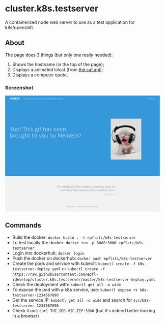 # cluster.k8s.testserver
A containerized node web server to use as a test application for k8s/openshift.

## About
The page does 3 things (but only one really needed):
  1. Shows the hostname (in the top of the page);
  1. Displays a animated lolcat (from [the cat api](http://thecatapi.com/));
  1. Displays a computer quote.

### Screenshot
![Screenshot](Screenshot_Nemesis_k8s_test_app_-_2017-06-09_18.22.42.png "Screenshot")

## Commands

* Build the docker: `docker build . -t epflsti/k8s-testserver`
* To test locally the docker: `docker run -p 3000:3000 epflsti/k8s-testserver`
* Login into dockerhub: `docker login`
* Push the docker on dockerhub: `docker push epflsti/k8s-testserver`
* Create the pods and service with kubectl: `kubectl create -f k8s-testserver-deploy.yaml` or `kubectl create -f https://raw.githubusercontent.com/epfl-idevelop/cluster.k8s.testserver/master/k8s-testserver-deploy.yaml`
* Check the deployment with: `kubectl get all -o wide`
* To expose the pod with a k8s service, use: `kubectl expose rs k8s-testserver-1234567890`
* Get the service IP: `kubectl get all -o wide` and search for `svc/k8s-testserver-1234567890`
* Check it out: `curl THE.SER.VIC.EIP:3000` (but it's indeed better looking in a browser)
